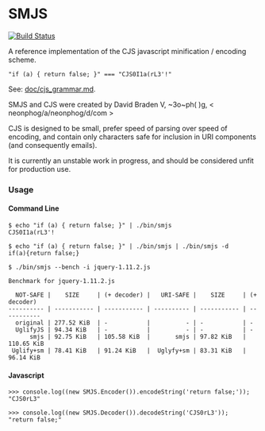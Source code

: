 # SMJS

[![Build Status](https://travis-ci.org/neonphog/smjs.svg?branch=master)](https://travis-ci.org/neonphog/smjs)

A reference implementation of the CJS javascript minification / encoding scheme.

```
"if (a) { return false; }" === "CJS0I1a(rL3'!"
```

See: [doc/cjs_grammar.md](doc/cjs_grammar.md).

SMJS and CJS were created by David Braden V, ~3o~ph( )g, < neonphog/a/neonphog/d/com >

CJS is designed to be small, prefer speed of parsing over speed of encoding, and contain only characters safe for inclusion in URI components (and consequently emails).

It is currently an unstable work in progress, and should be considered unfit for production use.

### Usage

#### Command Line

```
$ echo "if (a) { return false; }" | ./bin/smjs
CJS0I1a(rL3'!

$ echo "if (a) { return false; }" | ./bin/smjs | ./bin/smjs -d
if(a){return false;}

$ ./bin/smjs --bench -i jquery-1.11.2.js

Benchmark for jquery-1.11.2.js

  NOT-SAFE |    SIZE     | (+ decoder) |   URI-SAFE |    SIZE     | (+ decoder)
---------- | ----------- | ----------- | ---------- | ----------- | -----------
  original | 277.52 KiB  | -           |          - | -           | -
  UglifyJS | 94.34 KiB   | -           |          - | -           | -
      smjs | 92.75 KiB   | 105.58 KiB  |       smjs | 97.82 KiB   | 110.65 KiB
 Uglify+sm | 78.41 KiB   | 91.24 KiB   |  Uglyfy+sm | 83.31 KiB   | 96.14 KiB
```

#### Javascript

```
>>> console.log((new SMJS.Encoder()).encodeString('return false;'));
"CJS0rL3"

>>> console.log((new SMJS.Decoder()).decodeString('CJS0rL3'));
"return false;"
```

